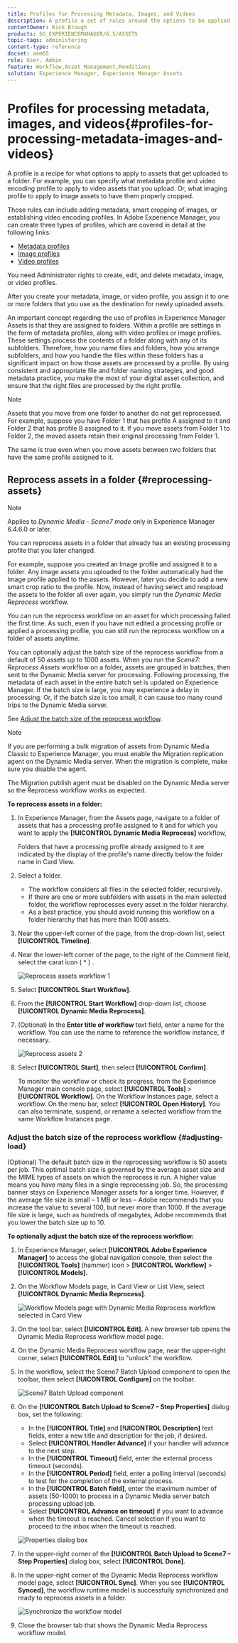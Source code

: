 ```yaml
---
title: Profiles for Processing Metadata, Images, and Videos
description: A profile a set of rules around the options to be applied to assets uploaded to a folder. Specify what metadata profile and video encoding profile to apply to video assets that you upload. For image assets, you can also specify what imaging profile to apply to image assets to have them properly cropped.
contentOwner: Rick Brough
products: SG_EXPERIENCEMANAGER/6.5/ASSETS
topic-tags: administering
content-type: reference
docset: aem65
role: User, Admin
feature: Workflow,Asset Management,Renditions
solution: Experience Manager, Experience Manager Assets
---
```

# Profiles for processing metadata, images, and videos{#profiles-for-processing-metadata-images-and-videos}

A profile is a recipe for what options to apply to assets that get uploaded to a folder. For example, you can specify what metadata profile and video encoding profile to apply to video assets that you upload. Or, what imaging profile to apply to image assets to have them properly cropped.

Those rules can include adding metadata, smart cropping of images, or establishing video encoding profiles. In Adobe Experience Manager, you can create three types of profiles, which are covered in detail at the following links:

* [Metadata profiles](/help/assets/metadata-config.md#metadata-profiles)
* [Image profiles](/help/assets/image-profiles.md)
* [Video profiles](/help/assets/video-profiles.md)

You need Administrator rights to create, edit, and delete metadata, image, or video profiles.

After you create your metadata, image, or video profile, you assign it to one or more folders that you use as the destination for newly uploaded assets.

An important concept regarding the use of profiles in Experience Manager Assets is that they are assigned to folders. Within a profile are settings in the form of metadata profiles, along with video profiles or image profiles. These settings process the contents of a folder along with any of its subfolders. Therefore, how you name files and folders, how you arrange subfolders, and how you handle the files within these folders has a significant impact on how those assets are processed by a profile.
By using consistent and appropriate file and folder naming strategies, and good metadata practice, you make the most of your digital asset collection, and ensure that the right files are processed by the right profile.

>[!NOTE]
>
>Assets that you move from one folder to another do not get reprocessed. For example, suppose you have Folder 1 that has profile A assigned to it and Folder 2 that has profile B assigned to it. If you move assets from Folder 1 to Folder 2, the moved assets retain their original processing from Folder 1.
>
>The same is true even when you move assets between two folders that have the same profile assigned to it.

## Reprocess assets in a folder {#reprocessing-assets}

>[!NOTE]
>
>Applies to *Dynamic Media - Scene7 mode* only in Experience Manager 6.4.6.0 or later.

You can reprocess assets in a folder that already has an existing processing profile that you later changed.

For example, suppose you created an Image profile and assigned it to a folder. Any image assets you uploaded to the folder automatically had the Image profile applied to the assets. However, later you decide to add a new smart crop ratio to the profile. Now, instead of having select and reupload the assets to the folder all over again, you simply run the *Dynamic Media Reprocess* <!-- *Scene7: Reprocess Assets* --> workflow.

You can run the reprocess workflow on an asset for which processing failed the first time. As such, even if you have not edited a processing profile or applied a processing profile, you can still run the reprocess workflow on a folder of assets anytime.

You can optionally adjust the batch size of the reprocess workflow from a default of 50 assets up to 1000 assets. When you run the _Scene7: Reprocess Assets_ workflow on a folder, assets are grouped in batches, then sent to the Dynamic Media server for processing. Following processing, the metadata of each asset in the entire batch set is updated on Experience Manager. If the batch size is large, you may experience a delay in processing. Or, if the batch size is too small, it can cause too many round trips to the Dynamic Media server.

See [Adjust the batch size of the reprocess workflow](#adjusting-load).

>[!NOTE]
>
>If you are performing a bulk migration of assets from Dynamic Media Classic to Experience Manager, you must enable the Migration replication agent on the Dynamic Media server. When the migration is complete, make sure you disable the agent.
>
>The Migration publish agent must be disabled on the Dynamic Media server so the Reprocess workflow works as expected.

<!-- Batch size is the number of assets that are amalgamated into a single IPS (Dynamic Media's Image Production System) job. When you run the Dynamic Media Reprocess workflow, the job is triggered on IPS. The number of IPS jobs that are triggered is based on the total number of assets in the folder, divided by the batch size. For example, suppose you had a folder with 150 assets and a batch size of 50. In this case, three IPS jobs are triggered. The assets are updated when the entire batch size (50 in our example) is processed in IPS. The job then moves onto the next IPS job, and so on, until complete. If you increase the batch size, you may notice a longer delay with assets getting updated. -->

**To reprocess assets in a folder:**

1. In Experience Manager, from the Assets page, navigate to a folder of assets that has a processing profile assigned to it and for which you want to apply the **[!UICONTROL Dynamic Media Reprocess]** workflow,

    Folders that have a processing profile already assigned to it are indicated by the display of the profile's name directly below the folder name in Card View.

1. Select a folder.

    * The workflow considers all files in the selected folder, recursively.
    * If there are one or more subfolders with assets in the main selected folder, the workflow reprocesses every asset in the folder hierarchy.
    * As a best practice, you should avoid running this workflow on a folder hierarchy that has more than 1000 assets.

1. Near the upper-left corner of the page, from the drop-down list, select **[!UICONTROL Timeline]**.
1. Near the lower-left corner of the page, to the right of the Comment field, select the carat icon  ( **^** ) .

    ![Reprocess assets workflow 1](/help/assets/assets/reprocess-assets1.png)

1. Select **[!UICONTROL Start Workflow]**.
1. From the **[!UICONTROL Start Workflow]** drop-down list, choose **[!UICONTROL Dynamic Media Reprocess]**.
1. (Optional) In the **Enter title of workflow** text field, enter a name for the workflow. You can use the name to reference the workflow instance, if necessary.

    ![Reprocess assets 2](/help/assets/assets/reprocess-assets2.png)

1. Select **[!UICONTROL Start]**, then select **[!UICONTROL Confirm]**.

    To monitor the workflow or check its progress, from the Experience Manager main console page, select **[!UICONTROL Tools]** > **[!UICONTROL Workflow]**. On the Workflow Instances page, select a workflow. On the menu bar, select **[!UICONTROL Open History]**. You can also terminate, suspend, or rename a selected workflow from the same Workflow Instances page.

### Adjust the batch size of the reprocess workflow {#adjusting-load}

(Optional) The default batch size in the reprocessing workflow is 50 assets per job. This optimal batch size is governed by the average asset size and the MIME types of assets on which the reprocess is run. A higher value means you have many files in a single reprocessing job. So, the processing banner stays on Experience Manager assets for a longer time. However, if the average file size is small &ndash; 1 MB or less &ndash; Adobe recommends that you increase the value to several 100, but never more than 1000. If the average file size is large, such as hundreds of megabytes, Adobe recommends that you lower the batch size up to 10.

**To optionally adjust the batch size of the reprocess workflow:**

1. In Experience Manager, select **[!UICONTROL Adobe Experience Manager]** to access the global navigation console, then select the **[!UICONTROL Tools]** (hammer) icon > **[!UICONTROL Workflow]** > **[!UICONTROL Models]**.
1. On the Workflow Models page, in Card View or List View, select **[!UICONTROL Dynamic Media Reprocess]**.

    ![Workflow Models page with Dynamic Media Reprocess workflow selected in Card View](/help/assets/assets-dm/reprocess-assets7.png)

1. On the tool bar, select **[!UICONTROL Edit]**. A new browser tab opens the Dynamic Media Reprocess workflow model page.
1. On the Dynamic Media Reprocess workflow page, near the upper-right corner, select **[!UICONTROL Edit]** to "unlock" the workflow.
1. In the workflow, select the Scene7 Batch Upload component to open the toolbar, then select **[!UICONTROL Configure]** on the toolbar.

    ![Scene7 Batch Upload component](/help/assets/assets-dm/reprocess-assets8.png)

1. On the **[!UICONTROL Batch Upload to Scene7 &ndash; Step Properties]** dialog box, set the following:
    * In the **[!UICONTROL Title]** and **[!UICONTROL Description]** text fields, enter a new title and description for the job, if desired.
    * Select **[!UICONTROL Handler Advance]** if your handler will advance to the next step.
    * In the **[!UICONTROL Timeout]** field, enter the external process timeout (seconds).
    * In the **[!UICONTROL Period]** field, enter a polling interval (seconds) to test for the completion of the external process. 
    * In the **[!UICONTROL Batch field]**, enter the maximum number of assets (50-1000) to process in a Dynamic Media server batch processing upload job.
    * Select **[!UICONTROL Advance on timeout]** if you want to advance when the timeout is reached. Cancel selection if you want to proceed to the inbox when the timeout is reached. 

    ![Properties dialog box](/help/assets/assets-dm/reprocess-assets3.png)

1. In the upper-right corner of the **[!UICONTROL Batch Upload to Scene7 &ndash; Step Properties]** dialog box, select **[!UICONTROL Done]**. 

1. In the upper-right corner of the Dynamic Media Reprocess workflow model page, select **[!UICONTROL Sync]**. When you see **[!UICONTROL Synced]**, the workflow runtime model is successfully synchronized and ready to reprocess assets in a folder.

    ![Synchronize the workflow model](/help/assets/assets-dm/reprocess-assets1.png)

1. Close the browser tab that shows the Dynamic Media Reprocess workflow model.
 
<!--1. Return to the browser tab that has the open Workflow Models page, then press **Esc** to exit the selection.
1. In the upper-left corner of the page, select **[!UICONTROL Adobe Experience Manager]** to access the global navigation console, then select the **[!UICONTROL Tools]** (hammer) icon > **[!UICONTROL General > CRXDE Lite]**.
1. In the folder tree on the left side of the CRXDE Lite page, navigate to the following location:

   `/conf/global/settings/workflow/models/scene7_reprocess_assets/jcr:content/flow/reprocess/metaData`

   ![CRXDE Lite](/help/assets/assets/workflow-models9.png)

1. On the right side of the CRXDE Lite page, in the lower portion, enter the following name, type, and value in its respective field:
    * **[!UICONTROL Name]**: `reprocess-batch-size`
    * **[!UICONTROL Type]**: `Long`
    * **[!UICONTROL Value]**: enter a default value (50-1000) for the batch size
1. In the lower-right corner, select **[!UICONTROL Add]**. The new property appears as the following:

    ![Saving the new property](/help/assets/assets/workflow-models10.png)

1. On the menu bar of the CRXDE Lite page, select **[!UICONTROL Save All]**.
1. In the upper-left corner of the page, select **[!UICONTROL CRXDE Lite]** to return to the main Experience Manager console
1. Repeat steps 1-7 to re-synchronize the new batch size to the Dynamic Media Reprocess workflow model.-->
